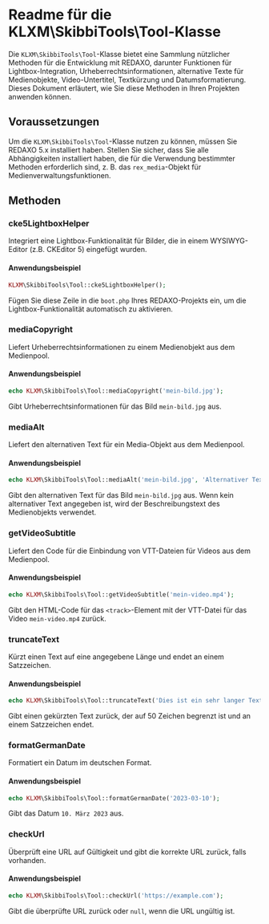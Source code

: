 # Readme für die KLXM\SkibbiTools\Tool-Klasse

Die `KLXM\SkibbiTools\Tool`-Klasse bietet eine Sammlung nützlicher Methoden für die Entwicklung mit REDAXO, darunter Funktionen für Lightbox-Integration, Urheberrechtsinformationen, alternative Texte für Medienobjekte, Video-Untertitel, Textkürzung und Datumsformatierung. Dieses Dokument erläutert, wie Sie diese Methoden in Ihren Projekten anwenden können.

## Voraussetzungen

Um die `KLXM\SkibbiTools\Tool`-Klasse nutzen zu können, müssen Sie REDAXO 5.x installiert haben. Stellen Sie sicher, dass Sie alle Abhängigkeiten installiert haben, die für die Verwendung bestimmter Methoden erforderlich sind, z. B. das `rex_media`-Objekt für Medienverwaltungsfunktionen.

## Methoden

### cke5LightboxHelper

Integriert eine Lightbox-Funktionalität für Bilder, die in einem WYSIWYG-Editor (z.B. CKEditor 5) eingefügt wurden.

#### Anwendungsbeispiel

```php
KLXM\SkibbiTools\Tool::cke5LightboxHelper();
```

Fügen Sie diese Zeile in die `boot.php` Ihres REDAXO-Projekts ein, um die Lightbox-Funktionalität automatisch zu aktivieren.

### mediaCopyright

Liefert Urheberrechtsinformationen zu einem Medienobjekt aus dem Medienpool.

#### Anwendungsbeispiel

```php
echo KLXM\SkibbiTools\Tool::mediaCopyright('mein-bild.jpg');
```

Gibt Urheberrechtsinformationen für das Bild `mein-bild.jpg` aus.

### mediaAlt

Liefert den alternativen Text für ein Media-Objekt aus dem Medienpool.

#### Anwendungsbeispiel

```php
echo KLXM\SkibbiTools\Tool::mediaAlt('mein-bild.jpg', 'Alternativer Text');
```

Gibt den alternativen Text für das Bild `mein-bild.jpg` aus. Wenn kein alternativer Text angegeben ist, wird der Beschreibungstext des Medienobjekts verwendet.

### getVideoSubtitle

Liefert den Code für die Einbindung von VTT-Dateien für Videos aus dem Medienpool.

#### Anwendungsbeispiel

```php
echo KLXM\SkibbiTools\Tool::getVideoSubtitle('mein-video.mp4');
```

Gibt den HTML-Code für das `<track>`-Element mit der VTT-Datei für das Video `mein-video.mp4` zurück.

### truncateText

Kürzt einen Text auf eine angegebene Länge und endet an einem Satzzeichen.

#### Anwendungsbeispiel

```php
echo KLXM\SkibbiTools\Tool::truncateText('Dies ist ein sehr langer Text, der gekürzt werden soll.', 50);
```

Gibt einen gekürzten Text zurück, der auf 50 Zeichen begrenzt ist und an einem Satzzeichen endet.

### formatGermanDate

Formatiert ein Datum im deutschen Format.

#### Anwendungsbeispiel

```php
echo KLXM\SkibbiTools\Tool::formatGermanDate('2023-03-10');
```

Gibt das Datum `10. März 2023` aus.

### checkUrl

Überprüft eine URL auf Gültigkeit und gibt die korrekte URL zurück, falls vorhanden.

#### Anwendungsbeispiel

```php
echo KLXM\SkibbiTools\Tool::checkUrl('https://example.com');
```

Gibt die überprüfte URL zurück oder `null`, wenn die URL ungültig ist.
